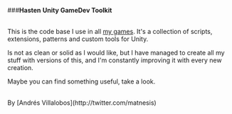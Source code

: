 ###**Hasten**
**Unity GameDev Toolkit** <br /><br />

This is the code base I use in all [my games](http://matnesis.itch.io/). It's
a collection of scripts, extensions, patterns and custom tools for Unity.

Is not as clean or solid as I would like, but I have managed to create all my
stuff with versions of this, and I'm constantly improving it with every new
creation.

Maybe you can find something useful, take a look.

<br />
By [Andrés Villalobos](http://twitter.com/matnesis)

